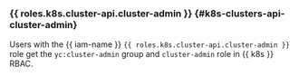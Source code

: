 ### {{ roles.k8s.cluster-api.cluster-admin }} {#k8s-clusters-api-cluster-admin}

Users with the {{ iam-name }} `{{ roles.k8s.cluster-api.cluster-admin }}` role get the `yc:cluster-admin` group and `cluster-admin` role in {{ k8s }} RBAC.